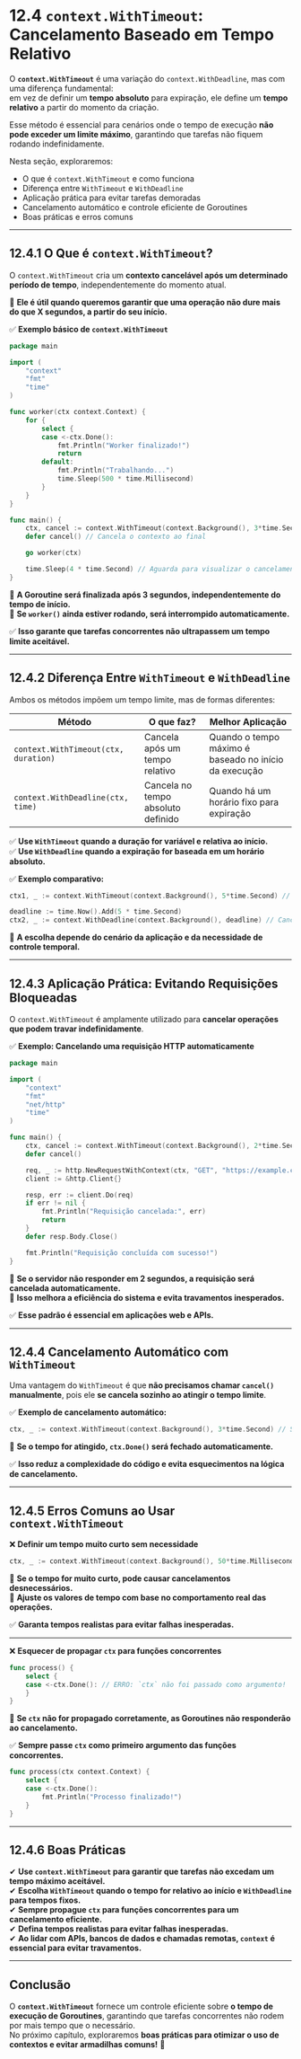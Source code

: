 # **12.4 `context.WithTimeout`: Cancelamento Baseado em Tempo Relativo**

O **`context.WithTimeout`** é uma variação do `context.WithDeadline`, mas com uma diferença fundamental:  
em vez de definir um **tempo absoluto** para expiração, ele define um **tempo relativo** a partir do momento da criação.

Esse método é essencial para cenários onde o tempo de execução **não pode exceder um limite máximo**, garantindo que tarefas não fiquem rodando indefinidamente.

Nesta seção, exploraremos:

- O que é `context.WithTimeout` e como funciona
- Diferença entre `WithTimeout` e `WithDeadline`
- Aplicação prática para evitar tarefas demoradas
- Cancelamento automático e controle eficiente de Goroutines
- Boas práticas e erros comuns

---

## **12.4.1 O Que é `context.WithTimeout`?**

O `context.WithTimeout` cria um **contexto cancelável após um determinado período de tempo**, independentemente do momento atual.

📌 **Ele é útil quando queremos garantir que uma operação não dure mais do que X segundos, a partir do seu início.**

✅ **Exemplo básico de `context.WithTimeout`**

```go
package main

import (
    "context"
    "fmt"
    "time"
)

func worker(ctx context.Context) {
    for {
        select {
        case <-ctx.Done():
            fmt.Println("Worker finalizado!")
            return
        default:
            fmt.Println("Trabalhando...")
            time.Sleep(500 * time.Millisecond)
        }
    }
}

func main() {
    ctx, cancel := context.WithTimeout(context.Background(), 3*time.Second)
    defer cancel() // Cancela o contexto ao final

    go worker(ctx)

    time.Sleep(4 * time.Second) // Aguarda para visualizar o cancelamento
}
```

📌 **A Goroutine será finalizada após 3 segundos, independentemente do tempo de início.**  
📌 **Se `worker()` ainda estiver rodando, será interrompido automaticamente.**  

✅ **Isso garante que tarefas concorrentes não ultrapassem um tempo limite aceitável.**  

---

## **12.4.2 Diferença Entre `WithTimeout` e `WithDeadline`**

Ambos os métodos impõem um tempo limite, mas de formas diferentes:

| Método | O que faz? | Melhor Aplicação |
|--------|------------|----------------|
| `context.WithTimeout(ctx, duration)` | Cancela após um tempo relativo | Quando o tempo máximo é baseado no início da execução |
| `context.WithDeadline(ctx, time)` | Cancela no tempo absoluto definido | Quando há um horário fixo para expiração |

✅ **Use `WithTimeout` quando a duração for variável e relativa ao início.**  
✅ **Use `WithDeadline` quando a expiração for baseada em um horário absoluto.**  

✅ **Exemplo comparativo:**

```go
ctx1, _ := context.WithTimeout(context.Background(), 5*time.Second) // Cancela após 5s

deadline := time.Now().Add(5 * time.Second)
ctx2, _ := context.WithDeadline(context.Background(), deadline) // Cancela exatamente às 15:05:30
```

📌 **A escolha depende do cenário da aplicação e da necessidade de controle temporal.**  

---

## **12.4.3 Aplicação Prática: Evitando Requisições Bloqueadas**

O `context.WithTimeout` é amplamente utilizado para **cancelar operações que podem travar indefinidamente**.

✅ **Exemplo: Cancelando uma requisição HTTP automaticamente**

```go
package main

import (
    "context"
    "fmt"
    "net/http"
    "time"
)

func main() {
    ctx, cancel := context.WithTimeout(context.Background(), 2*time.Second)
    defer cancel()

    req, _ := http.NewRequestWithContext(ctx, "GET", "https://example.com", nil)
    client := &http.Client{}

    resp, err := client.Do(req)
    if err != nil {
        fmt.Println("Requisição cancelada:", err)
        return
    }
    defer resp.Body.Close()

    fmt.Println("Requisição concluída com sucesso!")
}
```

📌 **Se o servidor não responder em 2 segundos, a requisição será cancelada automaticamente.**  
📌 **Isso melhora a eficiência do sistema e evita travamentos inesperados.**  

✅ **Esse padrão é essencial em aplicações web e APIs.**  

---

## **12.4.4 Cancelamento Automático com `WithTimeout`**

Uma vantagem do `WithTimeout` é que **não precisamos chamar `cancel()` manualmente**, pois ele **se cancela sozinho ao atingir o tempo limite**.

✅ **Exemplo de cancelamento automático:**

```go
ctx, _ := context.WithTimeout(context.Background(), 3*time.Second) // Sem necessidade de chamar cancel()
```

📌 **Se o tempo for atingido, `ctx.Done()` será fechado automaticamente.**  

✅ **Isso reduz a complexidade do código e evita esquecimentos na lógica de cancelamento.**  

---

## **12.4.5 Erros Comuns ao Usar `context.WithTimeout`**

❌ **Definir um tempo muito curto sem necessidade**

```go
ctx, _ := context.WithTimeout(context.Background(), 50*time.Millisecond) // ERRO: Pode cancelar antes da tarefa terminar!
```

📌 **Se o tempo for muito curto, pode causar cancelamentos desnecessários.**  
📌 **Ajuste os valores de tempo com base no comportamento real das operações.**  

✅ **Garanta tempos realistas para evitar falhas inesperadas.**  

---

❌ **Esquecer de propagar `ctx` para funções concorrentes**

```go
func process() {
    select {
    case <-ctx.Done(): // ERRO: `ctx` não foi passado como argumento!
    }
}
```

📌 **Se `ctx` não for propagado corretamente, as Goroutines não responderão ao cancelamento.**  

✅ **Sempre passe `ctx` como primeiro argumento das funções concorrentes.**  

```go
func process(ctx context.Context) {
    select {
    case <-ctx.Done():
        fmt.Println("Processo finalizado!")
    }
}
```

---

## **12.4.6 Boas Práticas**

✔ **Use `context.WithTimeout` para garantir que tarefas não excedam um tempo máximo aceitável.**  
✔ **Escolha `WithTimeout` quando o tempo for relativo ao início e `WithDeadline` para tempos fixos.**  
✔ **Sempre propague `ctx` para funções concorrentes para um cancelamento eficiente.**  
✔ **Defina tempos realistas para evitar falhas inesperadas.**  
✔ **Ao lidar com APIs, bancos de dados e chamadas remotas, `context` é essencial para evitar travamentos.**  

---

## **Conclusão**

O **`context.WithTimeout`** fornece um controle eficiente sobre **o tempo de execução de Goroutines**, garantindo que tarefas concorrentes não rodem por mais tempo que o necessário.  
No próximo capítulo, exploraremos **boas práticas para otimizar o uso de contextos e evitar armadilhas comuns!** 🚀
